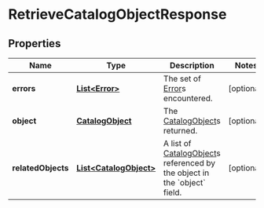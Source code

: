 
# RetrieveCatalogObjectResponse

## Properties
Name | Type | Description | Notes
------------ | ------------- | ------------- | -------------
**errors** | [**List&lt;Error&gt;**](Error.md) | The set of [Error](#type-error)s encountered. |  [optional]
**object** | [**CatalogObject**](CatalogObject.md) | The [CatalogObject](#type-catalogobject)s returned. |  [optional]
**relatedObjects** | [**List&lt;CatalogObject&gt;**](CatalogObject.md) | A list of [CatalogObject](#type-catalogobject)s referenced by the object in the &#x60;object&#x60; field. |  [optional]



